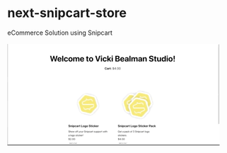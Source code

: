 # next-snipcart-store
eCommerce Solution using Snipcart<br>
<br>![](https://github.com/DrVicki/next-snipcart-store/blob/main/public/images/next-snipcart-demo.gif)<br>
